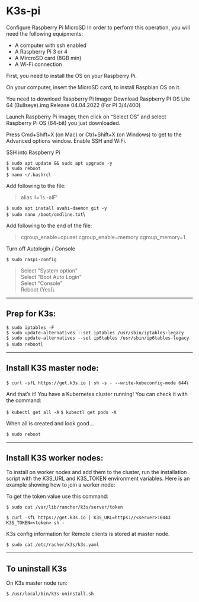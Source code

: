 # K3s-pi

Configure Raspberry Pi MicroSD
In order to perform this operation, you will need the following equipments:

* A computer with ssh enabled
* A Raspberry Pi 3 or 4
* A MircroSD card (8GB min)
* A Wi-Fi connection

First, you need to install the OS on your Raspberry Pi.

On your computer, insert the MicroSD card, to install Raspbian OS on it.

You need to download Raspberry Pi Imager 
Download Raspberry PI OS Lite 64 (Bullseye).img
Release 04.04.2022 (For PI 3/4/400)

Launch Raspberry Pi Imager, then click on “Select OS” and select Raspberry Pi OS (64-bit) you just downloaded.

Press Cmd+Shift+X (on Mac) or Ctrl+Shift+X (on Windows) to get to the Advanced options window. 
Enable SSH and WiFi.

SSH into Raspberry Pi

`$ sudo apt update && sudo apt upgrade -y`\
`$ sudo reboot`\
`$ nano ~/.bashrc`\

Add following to the file:
> alias ll='ls -alF'

`$ sudo apt install avahi-daemon git -y`\
`$ sudo nano /boot/cmdline.txt`\

Add following to the end of the file:

> cgroup_enable=cpuset cgroup_enable=memory cgroup_memory=1

Turn off Autologin / Console

`$ sudo raspi-config`

> Select "System option"\
> Select "Boot Auto Login"\
> Select "Console"\
> Reboot (Yes)\

---
## Prep for K3s:

`$ sudo iptables -F`\
`$ sudo update-alternatives --set iptables /usr/sbin/iptables-legacy`\
`$ sudo update-alternatives --set ip6tables /usr/sbin/ip6tables-legacy`\
`$ sudo reboot`\

---

## Install K3S master node:
`$ curl -sfL https://get.k3s.io | sh -s - --write-kubeconfig-mode 644`\

And that’s it! You have a Kubernetes cluster running! You can check it with the command:

`$ kubectl get all -A`
`$ kubectl get pods -A`

When all is created and look good...

`$ sudo reboot`

---

## Install K3S worker nodes:

To install on worker nodes and add them to the cluster, run the installation script with the K3S_URL and K3S_TOKEN environment variables. Here is an example showing how to join a worker node:

To get the token value use this command:

`$ sudo cat /var/lib/rancher/k3s/server/token`

`$ curl -sfL https://get.k3s.io | K3S_URL=https://<server>:6443 K3S_TOKEN=<token> sh -`
  
K3s config information for Remote clients is stored at master node.

`$ sudo cat /etc/racher/k3s/k3s.yaml`

---

## To uninstall K3s

On K3s master node run:

`$ /usr/local/bin/k3s-uninstall.sh`
